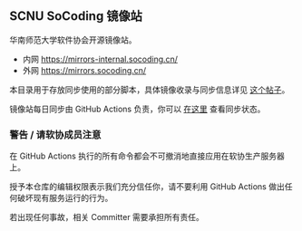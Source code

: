 ## SCNU SoCoding 镜像站

华南师范大学软件协会开源镜像站。

- 内网 https://mirrors-internal.socoding.cn/
- 外网 https://mirrors.socoding.cn/

本目录用于存放同步使用的部分脚本，具体镜像收录与同步信息详见 [这个帖子](https://socoding.cn/t/topic/302)。

镜像站每日同步由 GitHub Actions 负责，你可以 [在这里](https://github.com/SCNU-SoCoding/mirror-sync/actions) 查看同步状态。

### 警告 / 请软协成员注意

在 GitHub Actions 执行的所有命令都会不可撤消地直接应用在软协生产服务器上。

授予本仓库的编辑权限表示我们充分信任你，请不要利用 GitHub Actions 做出任何破坏现有服务运行的行为。

若出现任何事故，相关 Committer 需要承担所有责任。
